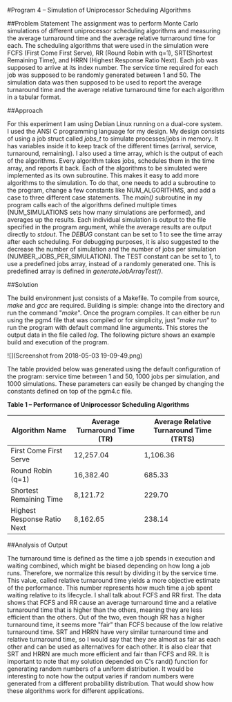 #Program 4 – Simulation of Uniprocessor Scheduling Algorithms

##Problem Statement
 The assignment was to perform Monte Carlo simulations of different uniprocessor scheduling algorithms and measuring the average turnaround time and the average relative turnaround time for each. The scheduling algorithms that were used in the simulation were FCFS (First Come First Serve), RR (Round Robin with q=1), SRT(Shortest Remaining Time), and HRRN (Highest Response Ratio Next). Each job was supposed to arrive at its index number. The service time required for each job was supposed to be randomly generated between 1 and 50. The simulation data was then supposed to be used to report the average turnaround time and the average relative turnaround time for each algorithm in a tabular format.

##Approach

 For this experiment I am using Debian Linux running on a dual-core system. I used the ANSI C programming language for my design. My design consists of using a job struct called _jobs\_t_ to simulate processes/jobs in memory. It has variables inside it to keep track of the different times (arrival, service, turnaround, remaining). I also used a time array, which is the output of each of the algorithms. Every algorithm takes jobs, schedules them in the time array, and reports it back. Each of the algorithms to be simulated were implemented as its own subroutine. This makes it easy to add more algorithms to the simulation. To do that, one needs to add a subroutine to the program, change a few constants like NUM\_ALGORITHMS, and add a case to three different case statements. The _main()_ subroutine in my program calls each of the algorithms defined multiple times (NUM\_SIMULATIONS sets how many simulations are performed), and averages up the results. Each individual simulation is output to the file specified in the program argument, while the average results are output directly to _stdout_. The _DEBUG_ constant can be set to 1 to see the time array after each scheduling. For debugging purposes, it is also suggested to the decrease the number of simulation and the number of jobs per simulation (NUMBER\_JOBS\_PER\_SIMULATION). The TEST constant can be set to 1, to use a predefined jobs array, instead of a randomly generated one. This is predefined array is defined in _generateJobArrayTest()_.

##Solution

 The build environment just consists of a Makefile. To compile from source, _make_ and _gcc_ are required. Building is simple: change into the directory and run the command &quot;_make_&quot;. Once the program compiles. It can either be run using the pgm4 file that was compiled or for simplicity, just &quot;_make run_&quot; to run the program with default command line arguments. This stores the output data in the file called _log_. The following picture shows an example build and execution of the program.
 
 ![](Screenshot from 2018-05-03 19-09-49.png)
 
 The table provided below was generated using the default configuration of the program: service time between 1 and 50, 1000 jobs per simulation, and 1000 simulations. These parameters can easily be changed by changing the constants defined on top of the pgm4.c file.

**Table 1 – Performance of Uniprocessor Scheduling Algorithms**

| Algorithm Name | Average Turnaround Time (TR) | Average Relative Turnaround Time (TRTS) |
| --- | --- | --- |
| First Come First Serve | 12,257.04 | 1,106.36 |
| Round Robin (q=1) | 16,382.40 | 685.33 |
| Shortest Remaining Time | 8,121.72 | 229.70 |
| Highest Response Ratio Next | 8,162.65 | 238.14 |

##Analysis of Output

 The turnaround time is defined as the time a job spends in execution and waiting combined, which might be biased depending on how long a job runs. Therefore, we normalize this result by dividing it by the service time. This value, called relative turnaround time yields a more objective estimate of the performance. This number represents how much time a job spent waiting relative to its lifecycle.
 I shall talk about FCFS and RR first. The data shows that FCFS and RR cause an average turnaround time and a relative turnaround time that is higher than the others, meaning they are less efficient than the others. Out of the two, even though RR has a higher turnaround time, it seems more &quot;fair&quot; than FCFS because of the low relative turnaround time.
 SRT and HRRN have very similar turnaround time and relative turnaround time, so I would say that they are almost as fair as each other and can be used as alternatives for each other. It is also clear that SRT and HRRN are much more efficient and fair than FCFS and RR.
 It is important to note that my solution depended on C's rand() function for generating random numbers of a uniform distribution. It would be interesting to note how the output varies if random numbers were generated from a different probability distribution. That would show how these algorithms work for different applications.
